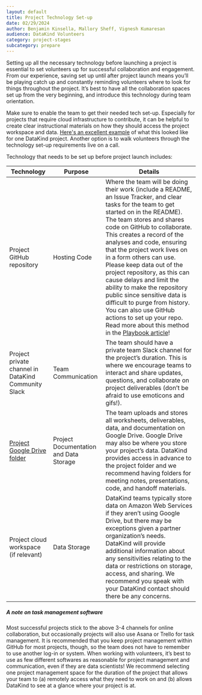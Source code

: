 ```yaml
---
layout: default
title: Project Technology Set-up
date: 02/29/2024
author: Benjamin Kinsella, Mallory Sheff, Vignesh Kumaresan
audience: DataKind Volunteers
category: project-stages
subcategory: prepare
---
```


Setting up all the necessary technology before launching a project is essential to set volunteers up for successful collaboration and engagement. From our experience, saving set up until after project launch means you’ll be playing catch up and constantly reminding volunteers where to look for things throughout the project. It’s best to have all the collaboration spaces set up from the very beginning, and introduce this technology during team orientation. 


Make sure to enable the team to get their needed tech set\-up. Especially for projects that require cloud infrastructure to contribute, it can be helpful to create clear instructional materials on how they should access the project workspace and data. [Here's an excellent example](https://docs.google.com/document/d/1H7ePkFqWsWxa6g4Ajt0n34M4W98DXAHx6YP2JEDK3F4/edit#) of what this looked like for one DataKind project. Another option is to walk volunteers through the technology set\-up requirements live on a call.


Technology that needs to be set up before project launch includes:




| Technology | Purpose | Details |
| --- | --- | --- |
| Project GitHub repository | Hosting Code | Where the team will be doing their work (include a README, an Issue Tracker, and clear tasks for the team to get started on in the README). The team stores and shares code on GitHub to collaborate. This creates a record of the analyses and code, ensuring that the project work lives on in a form others can use. Please keep data out of the project repository, as this can cause delays and limit the ability to make the repository public since sensitive data is difficult to purge from history. You can also use GitHub actions to set up your repo. Read more about this method in the [Playbook article](/project-stages/prepare/using_gitHub_to_set_up_your_dataKind_project)! |
| Project private channel in DataKind Community Slack | Team Communication | The team should have a private team Slack channel for the project’s duration. This is where we encourage teams to interact and share updates, questions, and collaborate on project deliverables (don’t be afraid to use emoticons and gifs!). |
| [Project Google Drive folder](/project-stages/discovery/discovery_resources) | Project Documentation and Data Storage | The team uploads and stores all worksheets, deliverables, data, and documentation on Google Drive. Google Drive may also be where you store your project’s data. DataKind provides access in advance to the project folder and we recommend having folders for meeting notes, presentations, code, and handoff materials. |
| Project cloud workspace (if relevant) | Data Storage | DataKind teams typically store data on Amazon Web Services if they aren’t using Google Drive, but there may be exceptions given a partner organization’s needs. DataKind will provide additional information about any sensitivities relating to the data or restrictions on storage, access, and sharing. We recommend you speak with your DataKind contact should there be any concerns. |


##### A note on task management software


Most successful projects stick to the above 3\-4 channels for online collaboration, but occasionally projects will also use Asana or Trello for task management. It is recommended that you keep project management within GitHub for most projects, though, so the team does not have to remember to use another log\-in or system. When working with volunteers, it’s best to use as few different softwares as reasonable for project management and communication, even if they are data scientists! We recommend selecting one project management space for the duration of the project that allows your team to (a) remotely access what they need to work on and (b) allows DataKind to see at a glance where your project is at.